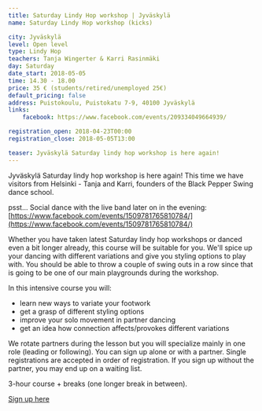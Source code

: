 ```yaml
---
title: Saturday Lindy Hop workshop | Jyväskylä
name: Saturday Lindy Hop workshop (kicks)

city: Jyväskylä
level: Open level
type: Lindy Hop
teachers: Tanja Wingerter & Karri Rasinmäki
day: Saturday
date_start: 2018-05-05
time: 14.30 - 18.00
price: 35 € (students/retired/unemployed 25€)
default_pricing: false
address: Puistokoulu, Puistokatu 7-9, 40100 Jyväskylä
links:
    facebook: https://www.facebook.com/events/209334049664939/

registration_open: 2018-04-23T00:00
registration_close: 2018-05-05T13:00

teaser: Jyväskylä Saturday lindy hop workshop is here again!
---
```


Jyväskylä Saturday lindy hop workshop is here again! This time we have visitors from Helsinki - Tanja and Karri, founders of the Black Pepper Swing dance school.

psst... Social dance with the live band later on in the evening:
[https://www.facebook.com/events/1509781765810784/](https://www.facebook.com/events/1509781765810784/)

Whether you have taken latest Saturday lindy hop workshops or danced even a bit longer already, this course will be suitable for you. We'll spice up your dancing with different variations and give you styling options to play with. You should be able to throw a couple of swing outs in a row since that is going to be one of our main playgrounds during the workshop.

In this intensive course you will:
- learn new ways to variate your footwork
- get a grasp of different styling options
- improve your solo movement in partner dancing
- get an idea how connection affects/provokes different variations

We rotate partners during the lesson but you will specialize mainly in one role (leading or following). You can sign up alone or with a partner. Single registrations are accepted in order of registration. If you sign up without the partner, you may end up on a waiting list. 

3-hour course + breaks (one longer break in between).

<a href="https://docs.google.com/forms/d/e/1FAIpQLSdBMsvnJM83PhE9wg_LQAMzTabY94kkXGmf7V0sYrze2vICuA/viewform" target="_blank" class="button">Sign up here</a>



